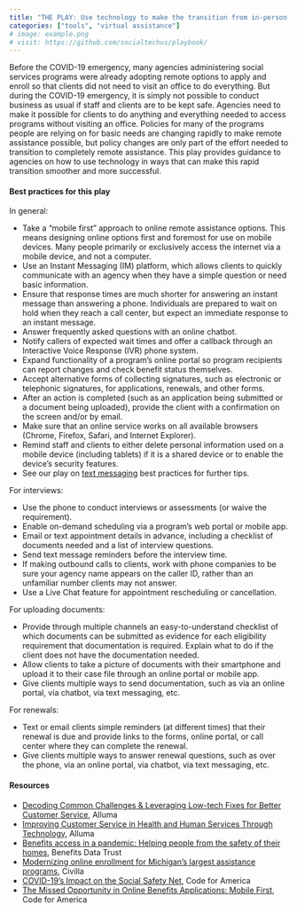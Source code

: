 ```yaml
---
title: "THE PLAY: Use technology to make the transition from in-person to remote assistance easier"
categories: ["tools", "virtual assistance"]
# image: example.png
# visit: https://github.com/socialtechus/playbook/
---
```


Before the COVID-19 emergency, many agencies administering social services programs were already adopting remote options to apply and enroll so that clients did not need to visit an office to do everything. But during the COVID-19 emergency, it is simply not possible to conduct business as usual if staff and clients are to be kept safe. Agencies need to make it possible for clients to do anything and everything needed to access programs without visiting an office. Policies for many of the programs people are relying on for basic needs are changing rapidly to make remote assistance possible, but policy changes are only part of the effort needed to transition to completely remote assistance. This play provides guidance to agencies on how to use technology in ways that can make this rapid transition smoother and more successful. 

#### Best practices for this play
In general:
* Take a “mobile first” approach to online remote assistance options. This means designing online options first and foremost for use on mobile devices. Many people primarily or exclusively access the internet via a mobile device, and not a computer. 
* Use an Instant Messaging (IM) platform, which allows clients to quickly communicate with an agency when they have a simple question or need basic information. 	
* Ensure that response times are much shorter for answering an instant message than answering a phone. Individuals are prepared to wait on hold when they reach a call center, but expect an immediate response to an instant message.
* Answer frequently asked questions with an online chatbot.
* Notify callers of expected wait times and offer a callback through an Interactive Voice Response (IVR) phone system. 
* Expand functionality of a program’s online portal so program recipients can report changes and check benefit status themselves.
* Accept alternative forms of collecting signatures, such as electronic or telephonic signatures, for applications, renewals, and other forms.
* After an action is completed (such as an application being submitted or a document being uploaded), provide the client with a confirmation on the screen and/or by email.
* Make sure that an online service works on all available browsers (Chrome, Firefox, Safari, and Internet Explorer).
* Remind staff and clients to either delete personal information used on a mobile device (including tablets) if it is a shared device or to enable the device’s security features.
* See our play on [text messaging](../play-1/) best practices for further tips.

For interviews:
* Use the phone to conduct interviews or assessments (or waive the requirement).
* Enable on-demand scheduling via a program’s web portal or mobile app.
* Email or text appointment details in advance, including a checklist of documents needed and a list of interview questions.
* Send text message reminders before the interview time.
* If making outbound calls to clients, work with phone companies to be sure your agency name appears on the caller ID, rather than an unfamiliar number clients may not answer.
* Use a Live Chat feature for appointment rescheduling or cancellation.

For uploading documents:
* Provide through multiple channels an easy-to-understand checklist of which documents can be submitted as evidence for each eligibility requirement that documentation is required. Explain what to do if the client does not have the documentation needed. 
* Allow clients to take a picture of documents with their smartphone and upload it to their case file through an online portal or mobile app.
* Give clients multiple ways to send documentation, such as via an online portal, via chatbot, via text messaging, etc.

For renewals:
* Text or email clients simple reminders (at different times) that their renewal is due and provide links to the forms, online portal, or call center where they can complete the renewal. 
* Give clients multiple ways to answer renewal questions, such as over the phone, via an online portal, via chatbot, via text messaging, etc.


#### Resources

* [Decoding Common Challenges & Leveraging Low-tech Fixes for Better Customer Service](https://www.alluma.org/decoding-common-challenges-leveraging-low-tech-fixes-better-customer-service), Alluma
* [Improving Customer Service in Health and Human Services Through Technology](https://www.alluma.org/improving-customer-service-health-and-human-services-through-technology), Alluma
* [Benefits access in a pandemic: Helping people from the safety of their homes](https://bdtrust.org/benefits-access-in-a-pandemic-helping-people-from-the-safety-of-their-homes/), Benefits Data Trust
* [Modernizing online enrollment for Michigan’s largest assistance programs](https://www.civilla.com/modernizing-online-enrollment), Civilla
* [COVID-19’s Impact on the Social Safety Net](https://www.codeforamerica.org/news/covid-19s-impact-on-the-social-safety-net), Code for America
* [The Missed Opportunity in Online Benefits Applications: Mobile First](https://www.codeforamerica.org/news/the-missed-opportunity-in-online-benefits-applications-mobile-first), Code for America